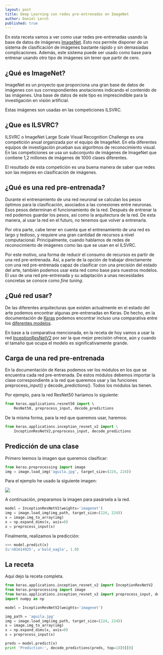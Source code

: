 ```yaml
---
layout: post
title: Deep Learning con redes pre-entrenadas en ImageNet
author: Daniel Lerch
published: true
---
```


En esta receta vamos a ver como usar redes pre-entrenadas usando la base de datos de imágenes [ImageNet](http://www.image-net.org/). Esto nos permite disponer de un sistema de clasificación de imágenes bastante rápido y sin demasiadas complicaciones. Además, este sistema puede ser usado como base para entrenar usando otro tipo de imágenes sin tener que partir de cero.

## ¿Qué es ImageNet?
ImageNet es un proyecto que proporciona una gran base de datos de imágenes con sus correspondientes anotaciones indicando el contenido de las imágenes. Una base de datos de este tipo es imprescindible para la investigación en visión artificial.

Estas imágenes son usadas en las competiciones ILSVRC.

## ¿Que es ILSVRC?
ILSVRC o ImageNet Large Scale Visual Recognition Challenge es una competición anual organizada por el equipo de ImageNet. En ella diferentes equipos de investigación prueban sus algoritmos de reconocimiento visual. En las competiciones se usa un subconjunto de imágenes de ImageNet que contiene 1,2 millones de imágenes de 1000 clases diferentes.

El resultado de esta competición es una buena manera de saber que redes son las mejores en clasificación de imágenes.

## ¿Qué es una red pre-entrenada?
Durante el entrenamiento de una red neuronal se calculan los pesos óptimos para la clasificación, asociados a las conexiones entre neuronas. Esos pesos determinan el funcionamiento de la red. Después de entrenar la red podemos guardar los pesos, así como la arquitectura de la red. De esta manera, al usar la red en el futuro, no tenemos que volver a entrenarla.

Por otra parte, cabe tener en cuenta que el entrenamiento de una red es largo y tedioso, y requiere una gran cantidad de recursos a nivel computacional. Principalmente, cuando hablamos de redes de reconocimiento de imágenes como las que se usan en el ILSVRC.

Por este motivo, una forma de reducir el consumo de recursos es partir de una red pre-entrenada. Así, a parte de la opción de trabajar directamente con una red pre-entrenada capaz de clasificar con una precisión del estado del arte, también podemos usar esta red como base para nuestros modelos. El uso de una red pre-entrenada y su adaptación a unas necesidades concretas se conoce como *fine tuning*.

## ¿Qué red usar?
De las diferentes arquitecturas que existen actualmente en el estado del arte podemos encontrar algunas pre-entrenadas en Keras. De hecho, en la documentación de [Keras](https://keras.io/) podemos encontrar incluso una comparativa entre los [diferentes modelos](https://keras.io/applications/).

En base a la comparativa mencionada, en la receta de hoy vamos a usar la red [InceptionResNetV2](https://keras.io/applications/#inceptionresnetv2) por ser la que mejor precisión ofrece, aún y cuando el tamaño que ocupa el modelo es significativamente grande.

## Carga de una red pre-entrenada
En la documentación de Keras podemos ver los módulos en los que se encuentra cada red pre-entrenada. De estos módulos debemos importar la clase correspondiente a la red que queremos usar y las funciones preprocess_input() y decode_predictions(). Todos los módulos las tienen.

Por ejemplo, para la red ResNet50 haríamos lo siguiente:

```python
from keras.applications.resnet50 import \ 
    ResNet50, preprocess_input, decode_predictions
```
    
De la misma forma, para la red que queremos usar, haremos:

```python
from keras.applications.inception_resnet_v2 import \
    InceptionResNetV2,preprocess_input, decode_predictions
```


## Predicción de una clase
Primero leemos la imagen que queremos clasificar:

```python
from keras.preprocessing import image
img = image.load_img('aguila.jpg', target_size=(224, 224))
```

Para el ejemplo he usado la siguiente imagen:

<img class="image" src="{{ site.baseurl }}/images/eagle.jpeg"/>


A continuación, preparamos la imagen para pasársela a la red.

```python
model = InceptionResNetV2(weights='imagenet')
img = image.load_img(img_path, target_size=(224, 224))
x = image.img_to_array(img)
x = np.expand_dims(x, axis=0)
x = preprocess_input(x)
```

Finalmente, realizamos la predicción:

```python
>>> model.predict(x)
(u'n01614925', u'bald_eagle', 1.0)
```

## La receta

Aquí dejo la receta completa.

```python
from keras.applications.inception_resnet_v2 import InceptionResNetV2
from keras.preprocessing import image
from keras.applications.inception_resnet_v2 import preprocess_input, decode_predictions
import numpy as np

model = InceptionResNetV2(weights='imagenet')

img_path = 'aguila.jpg'
img = image.load_img(img_path, target_size=(224, 224))
x = image.img_to_array(img)
x = np.expand_dims(x, axis=0)
x = preprocess_input(x)

preds = model.predict(x)
print 'Prediction:', decode_predictions(preds, top=1)[0][0]
```







